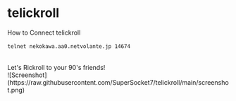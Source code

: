 # telickroll
How to Connect telickroll<br>
```sh
telnet nekokawa.aa0.netvolante.jp 14674
```
<br>
Let's Rickroll to your 90's friends!<br>
![Screenshot](https://raw.githubusercontent.com/SuperSocket7/telickroll/main/screenshot.png)